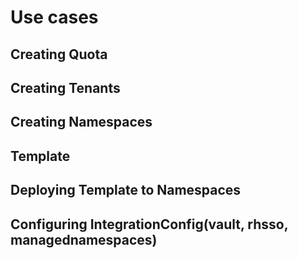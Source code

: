 # Use cases

## Creating Quota

## Creating Tenants

## Creating Namespaces

## Template

## Deploying Template to Namespaces

## Configuring IntegrationConfig(vault, rhsso, managednamespaces)

